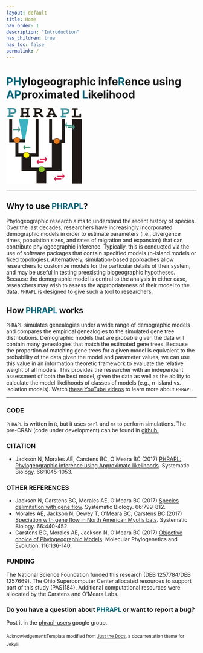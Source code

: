 ```yaml
---
layout: default
title: Home
nav_order: 1
description: "Introduction"
has_children: true
has_toc: false
permalink: /
---
```



**<font color='#006579'>PH</font>ylogeographic infe<font color='#006579'>R</font>ence using <font color='#006579'>AP</font>proximated <font color='#006579'>L</font>ikelihood**
=======

<img src="https://github.com/ariadnamorales/phrapl-manual/blob/master/phrapl_logo.png?raw=true" width="200" height="200" />

---
## Why to use **<font color='#006579'>PHRAPL</font>**?
Phylogeographic research aims to understand the recent history of species. Over the last decades, researchers have increasingly incorporated demographic models in order to estimate parameters (i.e., divergence times, population sizes, and rates of migration and expansion) that can contribute phylogeographic inference. 
Typically, this is conducted via the use of software packages that contain specified models (n-island models or fixed topologies). Alternatively, simulation-based approaches allow researchers to customize models for the particular details of their system, and may be useful in testing preexisting biogeographic hypotheses. Because the demographic model is central to the analysis in either case, researchers may wish to assess the appropriateness of their model to the data. `PHRAPL` is designed to give such a tool to researchers. 

## How **<font color='#006579'>PHRAPL</font>** works
`PHRAPL` simulates genealogies under a wide range of demographic models and compares the empirical genealogies to the simulated gene tree distributions. Demographic models that are probable given the data will contain many genealogies that match the estimated gene trees. Because the proportion of matching gene trees for a given model is equivalent to the probability of the data given the model and parameter values, we can use this value in an information theoretic framework to evaluate the relative weight of all models. This provides the researcher with an independent assessment of both the best model, given the data as well as the ability to calculate the model likelihoods of classes of models (e.g., n-island vs. isolation models).
Watch [these YouTube videos](https://www.youtube.com/watch?v=UC4Mj1K6c0k) to learn more about `PHRAPL`.

---
### CODE
`PHRAPL` is written in `R`, but it uses `perl` and `ms` to perform simulations. The pre-CRAN (code under development) can be found in [github.](https://github.com/bomeara/phrapl)


### CITATION
- Jackson N, Morales AE, Carstens BC, O'Meara BC (2017) [PHRAPL: Phylogeographic Inference using Approximate likelihoods](https://academic.oup.com/sysbio/article/66/6/1045/2999288). Systematic Biology. 66:1045-1053.


### OTHER REFERENCES
- Jackson N, Carstens BC, Morales AE, O’Meara BC (2017) [Species delimitation with gene flow](https://academic.oup.com/sysbio/article/66/5/799/2726792?searchresult=1). Systematic Biology. 66:799-812.
- Morales AE, Jackson N, Dewey T, O’Meara BC, Carstens BC (2017) [Speciation with gene flow in North American Myotis bats](https://academic.oup.com/sysbio/article/66/3/440/2682289). Systematic Biology. 66:440-452.
- Carstens BC, Morales AE, Jackson N, O’Meara BC (2017) [Objective choice of Phylogeographic Models](https://www.sciencedirect.com/science/article/pii/S1055790317303160?via%3Dihub). Molecular Phylogenetics and Evolution. 116:136-140.


### FUNDING
The National Science Foundation funded this research (DEB 1257784/DEB 1257669). 
The Ohio Supercomputer Center allocated resources to support part of this study (PAS1184).
Additional computational resources were allocated by the Carstens and O'Meara Labs.


### Do you have a question about **<font color='#006579'>PHRAPL</font>** or want to report a bug?
Post it in the [phrapl-users](https://groups.google.com/forum/#!forum/phrapl-users) google group.



<sub>Acknowledgement:Template modified from <a href="https://github.com/pmarsceill/just-the-docs">Just the Docs</a>, a documentation theme for Jekyll.<sub>